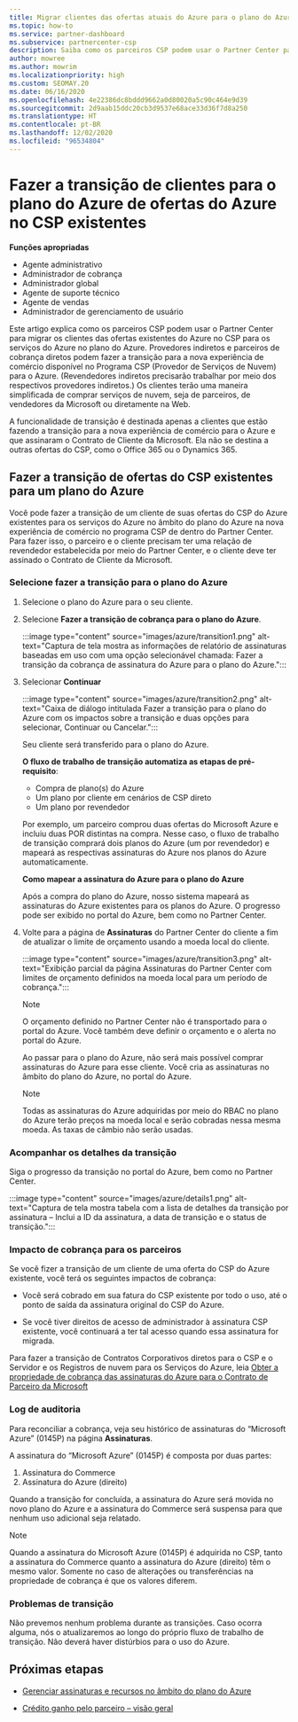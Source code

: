 ```yaml
---
title: Migrar clientes das ofertas atuais do Azure para o plano do Azure
ms.topic: how-to
ms.service: partner-dashboard
ms.subservice: partnercenter-csp
description: Saiba como os parceiros CSP podem usar o Partner Center para migrar os clientes das ofertas do Azure no CSP existentes para os serviços do Azure no plano do Azure.
author: mowree
ms.author: mowrim
ms.localizationpriority: high
ms.custom: SEOMAY.20
ms.date: 06/16/2020
ms.openlocfilehash: 4e22386dc8bddd9662a0d80020a5c90c464e9d39
ms.sourcegitcommit: 2d9aab15ddc20cb3d9537e68ace33d36f7d8a250
ms.translationtype: HT
ms.contentlocale: pt-BR
ms.lasthandoff: 12/02/2020
ms.locfileid: "96534804"
---
```

# <a name="transition-customers-to-azure-plan-from-existing-csp-azure-offers"></a>Fazer a transição de clientes para o plano do Azure de ofertas do Azure no CSP existentes

**Funções apropriadas**

- Agente administrativo
- Administrador de cobrança
- Administrador global
- Agente de suporte técnico
- Agente de vendas
- Administrador de gerenciamento de usuário

Este artigo explica como os parceiros CSP podem usar o Partner Center para migrar os clientes das ofertas existentes do Azure no CSP para os serviços do Azure no plano do Azure. Provedores indiretos e parceiros de cobrança diretos podem fazer a transição para a nova experiência de comércio disponível no Programa CSP (Provedor de Serviços de Nuvem) para o Azure. (Revendedores indiretos precisarão trabalhar por meio dos respectivos provedores indiretos.) Os clientes terão uma maneira simplificada de comprar serviços de nuvem, seja de parceiros, de vendedores da Microsoft ou diretamente na Web.

A funcionalidade de transição é destinada apenas a clientes que estão fazendo a transição para a nova experiência de comércio para o Azure e que assinaram o Contrato de Cliente da Microsoft. Ela não se destina a outras ofertas do CSP, como o Office 365 ou o Dynamics 365.

## <a name="transition-existing-csp-offers-to-an-azure-plan"></a>Fazer a transição de ofertas do CSP existentes para um plano do Azure

Você pode fazer a transição de um cliente de suas ofertas do CSP do Azure existentes para os serviços do Azure no âmbito do plano do Azure na nova experiência de comércio no programa CSP de dentro do Partner Center. Para fazer isso, o parceiro e o cliente precisam ter uma relação de revendedor estabelecida por meio do Partner Center, e o cliente deve ter assinado o Contrato de Cliente da Microsoft.

### <a name="select-transition-to-azure-plan"></a>Selecione fazer a transição para o plano do Azure

1. Selecione o plano do Azure para o seu cliente.

2. Selecione **Fazer a transição de cobrança para o plano do Azure**.

   :::image type="content" source="images/azure/transition1.png" alt-text="Captura de tela mostra as informações de relatório de assinaturas baseadas em uso com uma opção selecionável chamada: Fazer a transição da cobrança de assinatura do Azure para o plano do Azure.":::

3. Selecionar **Continuar**

   :::image type="content" source="images/azure/transition2.png" alt-text="Caixa de diálogo intitulada Fazer a transição para o plano do Azure com os impactos sobre a transição e duas opções para selecionar, Continuar ou Cancelar.":::

   Seu cliente será transferido para o plano do Azure.

   **O fluxo de trabalho de transição automatiza as etapas de pré-requisito**:

   - Compra de plano(s) do Azure
   - Um plano por cliente em cenários de CSP direto  
   - Um plano por revendedor  

   Por exemplo, um parceiro comprou duas ofertas do Microsoft Azure e incluiu duas POR distintas na compra. Nesse caso, o fluxo de trabalho de transição comprará dois planos do Azure (um por revendedor) e mapeará as respectivas assinaturas do Azure nos planos do Azure automaticamente.  

   **Como mapear a assinatura do Azure para o plano do Azure**

   Após a compra do plano do Azure, nosso sistema mapeará as assinaturas do Azure existentes para os planos do Azure. O progresso pode ser exibido no portal do Azure, bem como no Partner Center.

4. Volte para a página de **Assinaturas** do Partner Center do cliente a fim de atualizar o limite de orçamento usando a moeda local do cliente.

   :::image type="content" source="images/azure/transition3.png" alt-text="Exibição parcial da página Assinaturas do Partner Center com limites de orçamento definidos na moeda local para um período de cobrança.":::

   >[!NOTE]
   >O orçamento definido no Partner Center não é transportado para o portal do Azure. Você também deve definir o orçamento e o alerta no portal do Azure.

   Ao passar para o plano do Azure, não será mais possível comprar assinaturas do Azure para esse cliente. Você cria as assinaturas no âmbito do plano do Azure, no portal do Azure.

   >[!NOTE]
   > Todas as assinaturas do Azure adquiridas por meio do RBAC no plano do Azure terão preços na moeda local e serão cobradas nessa mesma moeda. As taxas de câmbio não serão usadas.

### <a name="track-your-transition-details"></a>Acompanhar os detalhes da transição

Siga o progresso da transição no portal do Azure, bem como no Partner Center.

:::image type="content" source="images/azure/details1.png" alt-text="Captura de tela mostra tabela com a lista de detalhes da transição por assinatura – Inclui a ID da assinatura, a data de transição e o status de transição.":::

### <a name="billing-impact-to-partners"></a>Impacto de cobrança para os parceiros

Se você fizer a transição de um cliente de uma oferta do CSP do Azure existente, você terá os seguintes impactos de cobrança:

- Você será cobrado em sua fatura do CSP existente por todo o uso, até o ponto de saída da assinatura original do CSP do Azure.

- Se você tiver direitos de acesso de administrador à assinatura CSP existente, você continuará a ter tal acesso quando essa assinatura for migrada.

Para fazer a transição de Contratos Corporativos diretos para o CSP e o Servidor e os Registros de nuvem para os Serviços do Azure, leia [Obter a propriedade de cobrança das assinaturas do Azure para o Contrato de Parceiro da Microsoft](/azure/billing/mpa-request-ownership)

### <a name="audit-log"></a>Log de auditoria

Para reconciliar a cobrança, veja seu histórico de assinaturas do “Microsoft Azure” (0145P) na página **Assinaturas**.

A assinatura do “Microsoft Azure” (0145P) é composta por duas partes:

1. Assinatura do Commerce
2. Assinatura do Azure (direito)

Quando a transição for concluída, a assinatura do Azure será movida no novo plano do Azure e a assinatura do Commerce será suspensa para que nenhum uso adicional seja relatado.  

>[!NOTE]
>Quando a assinatura do Microsoft Azure (0145P) é adquirida no CSP, tanto a assinatura do Commerce quanto a assinatura do Azure (direito) têm o mesmo valor. Somente no caso de alterações ou transferências na propriedade de cobrança é que os valores diferem.

### <a name="transition-issues"></a>Problemas de transição

Não prevemos nenhum problema durante as transições. Caso ocorra alguma, nós o atualizaremos ao longo do próprio fluxo de trabalho de transição. Não deverá haver distúrbios para o uso do Azure.  

## <a name="next-steps"></a>Próximas etapas

- [Gerenciar assinaturas e recursos no âmbito do plano do Azure](azure-plan-manage.md)

- [Crédito ganho pelo parceiro – visão geral](partner-earned-credit.md)